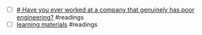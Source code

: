 
- [ ] [# Have you ever worked at a company that genuinely has poor engineering?](https://www.reddit.com/r/ExperiencedDevs/comments/1hdglwf/have_you_ever_worked_at_a_company_that_genuinely/) #readings
- [ ] [learning materials](https://www.reddit.com/r/ExperiencedDevs/comments/1hbbp78/if_you_had_to_invest_money_on_education_to/) #readings